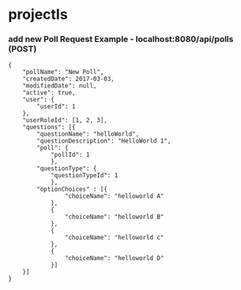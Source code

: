 # projectIs

### add new Poll Request Example - localhost:8080/api/polls (POST)

    {
        "pollName": "New Poll",
        "createdDate": 2017-03-03,
        "modifiedDate": null,
        "active": true,
        "user": {
            "userId": 1
        },
        "userRoleId": [1, 2, 3],
        "questions": [{
            "questionName": "helloWorld",
            "questionDescription": "HelloWorld 1",
            "poll": {
                "pollId": 1
                },
            "questionType": {
                "questionTypeId": 1
                },
            "optionChoices" : [{
                    "choiceName": "helloworld A"
                },
                {
                    "choiceName": "helloworld B"
                },
                {
                    "choiceName": "helloworld c"
                },
                {
                    "choiceName": "helloworld D"
                }]
        }]
    }